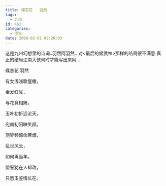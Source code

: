 ```yaml
---
title: 蝶恋花   羽然
tags:
  - 九州
id: 462
categories:
  - 浮生
date: 2008-02-01 09:26:03
---
```


这是九州幻想里的诗词..羽然阿羽然.. 对&lt;最后的姬武神&gt;那样的结局很不满意 
真正的结局江南大侠何时才能写出来阿....&nbsp;

蝶恋花 羽然

有女浅浅歌屋檐，

金发红眸，

与花竞相妍。

玉叶初折远沦天，

宛南初阳映笑颜。

羽梦频惊命若烟，

乱世风云，

如何再当年。

盟誓犹在人却改，

只愿玉鉴情长在。